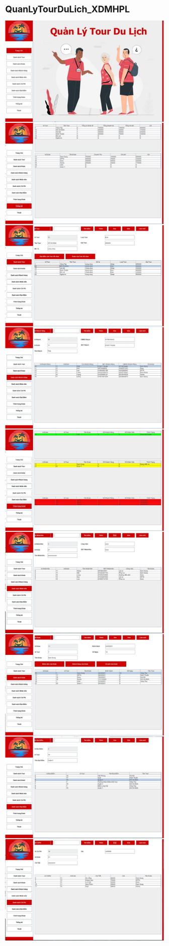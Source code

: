 # QuanLyTourDuLich_XDMHPL
<p align="center">
<img src="https://github.com/thienlong306/QuanLyTourDuLich_XDMHPL/blob/main/Img/i%20(1).jpg"  alt="">
<img src="img/i (2).jpg"  alt="">
<img src="img/i (3).jpg"  alt="">
<img src="img/i (4).jpg"  alt="">
<img src="img/i (5).jpg"  alt="">
<img src="img/i (6).jpg"  alt="">
<img src="img/i (7).jpg"  alt="">
<img src="img/i (8).jpg"  alt="">
<img src="img/i (9).jpg"  alt="">
</p>